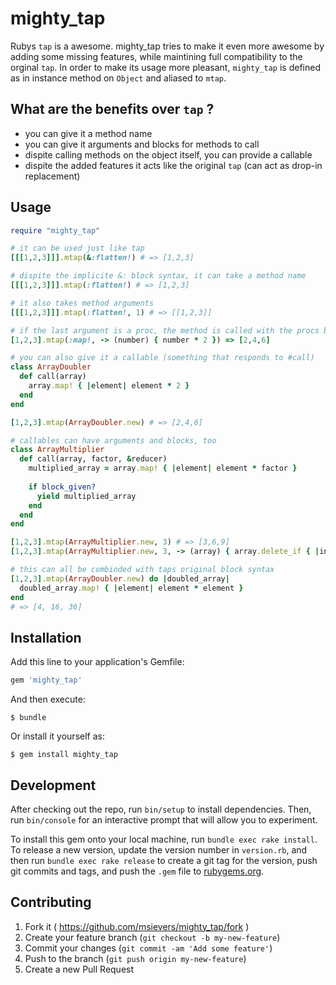 # mighty_tap

Rubys `tap` is a awesome. mighty_tap tries to make it even more awesome by adding some missing features, while maintining full compatibility to the orginal `tap`. In order to make its usage more pleasant, `mighty_tap` is defined as in instance method on `Object` and aliased to `mtap`.

## What are the benefits over `tap` ?
* you can give it a method name
* you can give it arguments and blocks for methods to call
* dispite calling methods on the object itself, you can provide a callable
* dispite the added features it acts like the original `tap` (can act as drop-in replacement)

## Usage

```ruby
require "mighty_tap"

# it can be used just like tap
[[[1,2,3]]].mtap(&:flatten!) # => [1,2,3]

# dispite the implicite &: block syntax, it can take a method name
[[[1,2,3]]].mtap(:flatten!) # => [1,2,3]

# it also takes method arguments
[[[1,2,3]]].mtap(:flatten!, 1) # => [[1,2,3]]

# if the last argument is a proc, the method is called with the procs block variant
[1,2,3].mtap(:map!, -> (number) { number * 2 }) => [2,4,6]

# you can also give it a callable (something that responds to #call)
class ArrayDoubler
  def call(array)
    array.map! { |element| element * 2 }
  end
end

[1,2,3].mtap(ArrayDoubler.new) # => [2,4,6]

# callables can have arguments and blocks, too
class ArrayMultiplier
  def call(array, factor, &reducer)
    multiplied_array = array.map! { |element| element * factor }
    
    if block_given?
      yield multiplied_array
    end
  end
end

[1,2,3].mtap(ArrayMultiplier.new, 3) # => [3,6,9]
[1,2,3].mtap(ArrayMultiplier.new, 3, -> (array) { array.delete_if { |int| int < 9 } }) # => [9]

# this can all be combinded with taps original block syntax
[1,2,3].mtap(ArrayDoubler.new) do |doubled_array|
  doubled_array.map! { |element| element * element }
end
# => [4, 16, 36]
```

## Installation

Add this line to your application's Gemfile:

```ruby
gem 'mighty_tap'
```

And then execute:

    $ bundle

Or install it yourself as:

    $ gem install mighty_tap

## Development

After checking out the repo, run `bin/setup` to install dependencies. Then, run `bin/console` for an interactive prompt that will allow you to experiment.

To install this gem onto your local machine, run `bundle exec rake install`. To release a new version, update the version number in `version.rb`, and then run `bundle exec rake release` to create a git tag for the version, push git commits and tags, and push the `.gem` file to [rubygems.org](https://rubygems.org).

## Contributing

1. Fork it ( https://github.com/msievers/mighty_tap/fork )
2. Create your feature branch (`git checkout -b my-new-feature`)
3. Commit your changes (`git commit -am 'Add some feature'`)
4. Push to the branch (`git push origin my-new-feature`)
5. Create a new Pull Request
